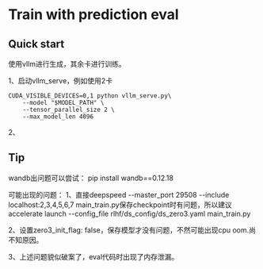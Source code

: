 # Train with prediction eval



## Quick start

使用vllm进行生成，其余卡进行训练。

1、启动vllm_serve，例如使用2卡

```shell
CUDA_VISIBLE_DEVICES=0,1 python vllm_serve.py\
    --model "$MODEL_PATH" \
    --tensor_parallel_size 2 \
    --max_model_len 4096
```

2、





## Tip

wandb出问题可以尝试：
pip install wandb==0.12.18

可能出现的问题：
1、直接deepspeed --master_port 29508 --include localhost:2,3,4,5,6,7 main_train.py保存checkpoint时有问题，所以建议
accelerate launch --config_file rlhf/ds_config/ds_zero3.yaml main_train.py

2、设置zero3_init_flag: false，保存模型才没有问题，不然可能出现cpu oom.尚不知原因。

3、上述问题貌似破案了，eval代码时出现了内存泄漏。